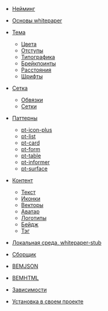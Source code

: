 * [Нейминг](naming.md)

* [Основы whitepaper](whitepaper.md)

* [Тема](theme.md)
	* [Цвета](theme-color.md)
	* [Отступы](theme-space.md)
	* [Типографика](theme-text.md)
	* [Брейкпоинты](theme-breakpoint.md)
	* [Расстояния](theme-gap.md)
	* [Шрифты](theme-font.md)

* [Сетка](layout.md)
	* [Обвязки](layout-outer.md)
	* [Сетки](layout-inner.md)

* [Паттерны](patterns.md)
	* [pt-icon-plus](pt-icon-plus.md)
	* [pt-list](pt-list.md)
	* [pt-card](pt-card.md)
	* [pt-form](pt-form.md)
	* [pt-table](pt-table.md)
	* [pt-informer](pt-informer.md)
	* [pt-surface](pt-surface.md)
	<!-- * [Как создать новый паттерн](patterns-new.md) -->

* [Контент](content.md)
	* [Текст](content-text.md)
	* [Иконки](content-icons.md)
	* [Векторы](content-vectors.md)
	<!-- * [Векторы. Гайд](content-vectors-guide.md) -->
    * [Аватар](content-avatar.md)
	* [Логотипы](content-logo.md)
	* [Бейдж](content-badge.md)
	* [Тэг](content-tag.md)

* [Локальная среда, whitepaper-stub](whitepaper-stub.md)

* [Сборщик](sborshik.md)

* [BEMJSON](bemjson.md)

* [BEMHTML](bemhtml.md)

* [Зависимости](dependencies.md)

<!-- * [BEMTREE](bemtree.md) -->

<!-- * [i-bem (или JS)](js.md) -->

* [Установка в своем проекте](install.md)

